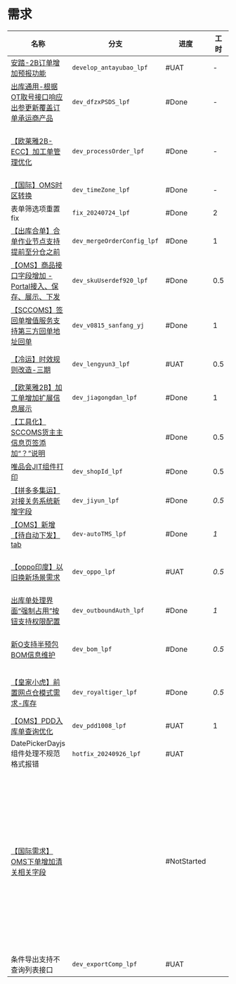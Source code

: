 # 需求

| 名称                                                                                                                                                           | 分支                         | 进度          | 工时    | 事项                              | 备注                |
| ------------------------------------------------------------------------------------------------------------------------------------------------------------ | -------------------------- | ----------- | ----- | ------------------------------- | ----------------- |
| [安踏-2B订单增加预报功能](https://sfyun-sit.sf-express.com/console/sfcicd/work/issueDetail/story?issueId=2136646&projectId=1832&iterativeId=38678)                     | `develop_antayubao_lpf`    | #UAT        | -     |                                 |                   |
| [出库通用-根据OT取号接口响应出参更新覆盖订单承运商产品](https://confluence.sf-express.com/pages/viewpage.action?pageId=405158442)                                                     | `dev_dfzxPSDS_lpf`         | #Done       | -     |                                 |                   |
| [【欧莱雅2B-ECC】加工单管理优化](https://sfyun-sit.sf-express.com/console/sfcicd/work/issueDetail/story?issueId=2456688&projectId=1832&iterativeId=46490)                | `dev_processOrder_lpf`     | #Done       | -     | 欧莱雅华南 CDC 项目支持（专项成本）-KJ24047309 |                   |
| [【国际】OMS时区转换](https://sfyun-sit.sf-express.com/console/sfcicd/work/issueDetail/story?issueId=2406462&projectId=1832&iterativeId=46490)                       | `dev_timeZone_lpf`         | #Done       | -     | 国际供应链底盘建设                       |                   |
| 表单筛选项重置 fix                                                                                                                                                  | `fix_20240724_lpf`         | #Done       | 2     | 底盘架构治理                          |                   |
| [【出库合单】合单作业节点支持提前至分仓之前](https://confluence.sf-express.com/pages/viewpage.action?pageId=414015173)                                                            | `dev_mergeOrderConfig_lpf` | #Done       | 1     | 区域日常运维 -KJ24019708              |                   |
| [【OMS】商品接口字段增加 - Portal接入、保存、展示、下发](https://sfyun-sit.sf-express.com/console/sfcicd/work/issueDetail/story?issueId=2512885&projectId=1832&iterativeId=47520) | `dev_skuUserdef920_lpf`    | #Done       | 0.5   | 汤臣倍健武汉仓项目支持                     |                   |
| [【SCCOMS】签回单增值服务支持第三方回单地址回单](https://sfyun-sit.sf-express.com/console/sfcicd/work/issueDetail/story?issueId=2510378&projectId=1832&iterativeId=47520 )       | `dev_v0815_sanfang_yj`     | #Done       | 1     | 区域日常运维 -KJ24019708              |                   |
| [【冷运】时效规则改造-三期](https://sfyun-sit.sf-express.com/console/sfcicd/work/issueDetail/story?issueId=2525031&projectId=1832&iterativeId=47769 )                    | `dev_lengyun3_lpf`         | #UAT        | 0.5   | 冷运仓储产品项目 -KJ23121497            |                   |
| [【欧莱雅2B】加工单增加扩展信息展示](https://sfyun-sit.sf-express.com/console/sfcicd/work/issueDetail/story?issueId=2524443&projectId=1832&iterativeId=47782)                | `dev_jiagongdan_lpf`       | #Done       | 1     | 欧莱雅仓配一体建设 -KJ24016472           |                   |
| [【工具化】SCCOMS货主主信息页签添加“？”说明](https://sfyun-sit.sf-express.com/console/sfcicd/work/issueDetail/story?issueId=2512866&projectId=1832&iterativeId=46601 )        |                            | #Done       | 0.5   | 客户接入工具化 -KJ24012732             |                   |
| [唯品会JIT组件打印](https://sfyun-sit.sf-express.com/console/sfcicd/work/issueDetail/story?issueId=2530078&projectId=1832&iterativeId=47769&VNK=6c4753bd)           | `dev_shopId_lpf`           | #Done       | 0.5   | 总部 O 线日常迭代及运维                   |                   |
| [【拼多多集运】对接关务系统新增字段](https://sfyun-sit.sf-express.com/console/sfcicd/work/issueDetail/story?issueId=2537303&projectId=1832&iterativeId=47782&VNK=14b80f98)    | `dev_jiyun_lpf`            | #Done       | *0.5* | 拼多多&天猫集运业务支持                    |                   |
| [【OMS】新增【待自动下发】tab](https://sfyun-sit.sf-express.com/console/sfcicd/work/issueDetail/story?issueId=2529600&projectId=1832&iterativeId=48749)                 | `dev-autoTMS_lpf`          | #Done       | *1*   | 总部 O 线日常迭代及运维 -KJ24015191       |                   |
| [【oppo印度】以旧换新场景需求](https://sfyun-sit.sf-express.com/console/sfcicd/work/issueDetail/story?issueId=2552452&projectId=1832)                                    | `dev_oppo_lpf`             | #UAT        | *0.5* | 亚洲大区供应链仓配项目赋能及交付 -KJ24017704    |                   |
| [出库单处理界面“强制占用”按钮支持权限配置](https://sfyun-sit.sf-express.com/console/sfcicd/work/issueDetail/story?issueId=2590260&projectId=1832&iterativeId=48748)             | `dev_outboundAuth_lpf`     | #Done       | *1*   | 存量 KA 项目日常运维 -KJ24017150        |                   |
| [新O支持半预包BOM信息维护](https://sfyun-sit.sf-express.com/console/sfcicd/work/issueDetail/story?issueId=2580871&projectId=1832&iterativeId=48749&VNK=4b7df86b)       | `dev_bom_lpf`              | #Done       | *0.5* |                                 | 9 月没填             |
| [【皇家小虎】前置网点仓模式需求-库存](https://sfyun-sit.sf-express.com/console/sfcicd/work/issueDetail/story?issueId=2586529&projectId=1832&iterativeId=48749&VNK=82443e19)   | `dev_royaltiger_lpf`       | #Done       | *0.5* |                                 | 9 月没填             |
| [【OMS】PDD入库单查询优化](https://sfyun-sit.sf-express.com/console/sfcicd/work/issueDetail/story?issueId=2615019&projectId=1832&iterativeId=49168)                   | `dev_pdd1008_lpf`          | #UAT        | 1     |                                 |                   |
| DatePickerDayjs组件处理不规范格式报错                                                                                                                                   | `hotfix_20240926_lpf`      | #UAT        |       |                                 |                   |
| [【国际需求】OMS下单增加清关相关字段](https://sfyun-sit.sf-express.com/console/sfcicd/work/issueDetail/story?issueId=2578816&projectId=1832&iterativeId=49108)               |                            | #NotStarted |       |                                 | 是否可以优化一下整个订单创建的逻辑 |
| 条件导出支持不查询列表接口                                                                                                                                                | `dev_exportComp_lpf`       | #UAT        |       |                                 |                   |

